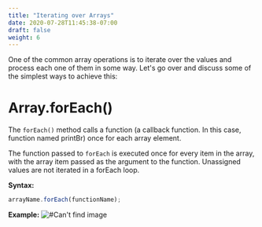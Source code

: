 ```yaml
---
title: "Iterating over Arrays"
date: 2020-07-28T11:45:38-07:00
draft: false
weight: 6
---
```



One of the common array operations is to iterate over the values and process each one of them in some way. Let's go over and discuss some of the simplest ways to achieve this:


# Array.forEach()
The `forEach()` method calls a function (a callback function. In this case, function named printBr) once for each array element.

The function passed to `forEach` is executed once for every item in the array, with the array item passed as the argument to the function. Unassigned values are not iterated in a forEach loop.

**Syntax:**
```javascript
arrayName.forEach(functionName);
```

<b>Example:</b>
![#Can't find image](../../img/foreach.png)
